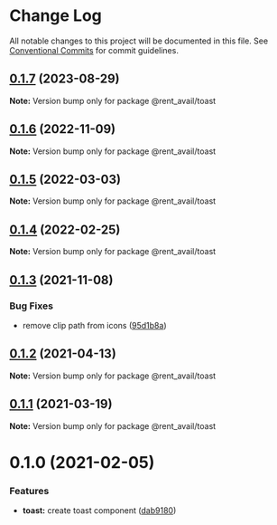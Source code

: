# Change Log

All notable changes to this project will be documented in this file.
See [Conventional Commits](https://conventionalcommits.org) for commit guidelines.

## [0.1.7](https://github.com/rentalutions/elements/compare/@rent_avail/toast@0.1.5...@rent_avail/toast@0.1.7) (2023-08-29)

**Note:** Version bump only for package @rent_avail/toast

## [0.1.6](https://github.com/rentalutions/elements/compare/@rent_avail/toast@0.1.5...@rent_avail/toast@0.1.6) (2022-11-09)

**Note:** Version bump only for package @rent_avail/toast

## [0.1.5](https://github.com/rentalutions/elements/compare/@rent_avail/toast@0.1.4...@rent_avail/toast@0.1.5) (2022-03-03)

**Note:** Version bump only for package @rent_avail/toast

## [0.1.4](https://github.com/rentalutions/elements/compare/@rent_avail/toast@0.1.3...@rent_avail/toast@0.1.4) (2022-02-25)

**Note:** Version bump only for package @rent_avail/toast

## [0.1.3](https://github.com/rentalutions/elements/compare/@rent_avail/toast@0.1.2...@rent_avail/toast@0.1.3) (2021-11-08)

### Bug Fixes

- remove clip path from icons ([95d1b8a](https://github.com/rentalutions/elements/commit/95d1b8a2921de6b19ccd69c0a2be03bb5fd03b69))

## [0.1.2](https://github.com/rentalutions/elements/compare/@rent_avail/toast@0.1.1...@rent_avail/toast@0.1.2) (2021-04-13)

**Note:** Version bump only for package @rent_avail/toast

## [0.1.1](https://github.com/rentalutions/elements/compare/@rent_avail/toast@0.1.0...@rent_avail/toast@0.1.1) (2021-03-19)

**Note:** Version bump only for package @rent_avail/toast

# 0.1.0 (2021-02-05)

### Features

- **toast:** create toast component ([dab9180](https://github.com/rentalutions/elements/commit/dab9180fef83b5f857f952610282a8afc1cb021f))
